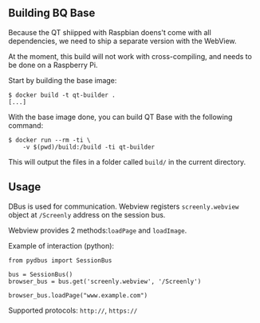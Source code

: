 ## Building BQ Base

Because the QT shiipped with Raspbian doens't come with all dependencies, we need to ship a separate version with the WebView.

At the moment, this build will not work with cross-compiling, and needs to be done on a Raspberry Pi.

Start by building the base image:

```
$ docker build -t qt-builder .
[...]
```

With the base image done, you can build QT Base with the following command:

```
$ docker run --rm -ti \
    -v $(pwd)/build:/build -ti qt-builder
```

This will output the files in a folder called `build/` in the current directory.

## Usage

DBus is used for communication.
Webview registers `screenly.webview` object at `/Screenly` address on the session bus.

Webview provides 2 methods:`loadPage` and `loadImage`.

Example of interaction (python):

```
from pydbus import SessionBus

bus = SessionBus()
browser_bus = bus.get('screenly.webview', '/Screenly')

browser_bus.loadPage("www.example.com")
```

Supported protocols: `http://`, `https://`
